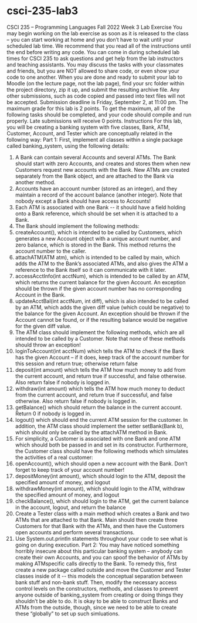 # csci-235-lab3

CSCI 235 – Programming Languages Fall 2022
Week 3 Lab Exercise
You may begin working on the lab exercise as soon as it is released to the class – you can start
working at home and you don’t have to wait until your scheduled lab time. We recommend that you
read all of the instructions until the end before writing any code.
You can come in during scheduled lab times for CSCI 235 to ask questions and get help from the lab
instructors and teaching assistants. You may discuss the tasks with your classmates and friends, but
you are NOT allowed to share code, or even show your code to one another.
When you are done and ready to submit your lab to Moodle (on the lecture page, not the lab page),
find your src folder within the project directory, zip it up, and submit the resulting archive file. Any
other submissions, such as code copied and passed into text files will not be accepted.
Submission deadline is Friday, September 2, at 11:00 pm.
The maximum grade for this lab is 2 points. To get the maximum, all of the following tasks should be
completed, and your code should compile and run properly. Late submissions will receive 0 points.
Instructions
For this lab, you will be creating a banking system with five classes, Bank, ATM, Customer, Account,
and Tester which are conceptually related in the following way:
Part 1: First, implement all classes within a single package called banking_system, using the
following details:
1. A Bank can contain several Accounts and several ATMs. The Bank should start with zero
Accounts, and creates and stores them when new Customers request new accounts with the
Bank. New ATMs are created separately from the Bank object, and are attached to the Bank
via another method.
2. Accounts have an account number (stored as an integer), and they maintain a record of the
account balance (another integer). Note that nobody except a Bank should have access to
Accounts!
3. Each ATM is associated with one Bank -- it should have a field holding onto a Bank reference,
which should be set when it is attached to a Bank.
4. The Bank should implement the following methods:
1. createAccount(), which is intended to be called by Customers, which generates a
new Account object with a unique account number, and zero balance, which is
stored in the Bank. This method returns the account number to the caller.
2. attachATM(ATM atm), which is intended to be called by main, which adds the ATM
to the Bank’s associated ATMs, and also gives the ATM a reference to the Bank itself
so it can communicate with it later.
3. accessAcctInfo(int acctNum), which is intended to be called by an ATM, which
returns the current balance for the given Account. An exception should be thrown if
the given account number has no corresponding Account in the Bank.
4. updateAcctBal(int acctNum, int diff), which is also intended to be called by an ATM,
which adds the given diff value (which could be negative) to the balance for the
given Account. An exception should be thrown if the Account cannot be found, or if
the resulting balance would be negative for the given diff value.
5. The ATM class should implement the following methods, which are all intended to be called
by a Customer. Note that none of these methods should throw an exception!
1. loginToAccount(int acctNum) which tells the ATM to check if the Bank has the given
Account – if it does, keep track of the account number for this session and return
true; otherwise return false
2. deposit(int amount) which tells the ATM how much money to add from the current
account, and return true if successful, and false otherwise. Also return false if
nobody is logged in.
3. withdraw(int amount) which tells the ATM how much money to deduct from the
current account, and return true if successful, and false otherwise. Also return false
if nobody is logged in.
4. getBalance() which should return the balance in the current account. Return 0 if
nobody is logged in.
5. logout() which should end the current ATM session for the customer.
In addition, the ATM class should implement the setter setBank(Bank b), which should only
be called by the attachATM method in Bank.
6. For simplicity, a Customer is associated with one Bank and one ATM which should both be
passed in and set in its constructor. Furthermore, the Customer class should have the
following methods which simulates the activities of a real customer:
1. openAccount(), which should open a new account with the Bank. Don’t forget to
keep track of your account number!
2. depositMoney(int amount), which should login to the ATM, deposit the specified
amount of money, and logout
3. withdrawMoney(int amount), which should login to the ATM, withdraw the
specified amount of money, and logout
4. checkBalance(), which should login to the ATM, get the current balance in the
account, logout, and return the balance
7. Create a Tester class with a main method which creates a Bank and two ATMs that are
attached to that Bank. Main should then create three Customers for that Bank with the
ATMs, and then have the Customers open accounts and perform several transactions.
8. Use System.out.println statements throughout your code to see what is going on during
execution.
Part 2: You may have noticed something horribly insecure about this particular banking system –
anybody can create their own Accounts, and you can spoof the behavior of ATMs by making ATMspecific calls directly to the Bank.
To remedy this, first create a new package called outside and move the Customer and Tester classes
inside of it -- this models the conceptual separation between bank stuff and non-bank stuff.
Then, modify the necessary access control levels on the constructors, methods, and classes to
prevent anyone outside of banking_system from creating or doing things they shouldn’t be able to
do. It is okay to be able to construct Banks and ATMs from the outside, though, since we need to be
able to create these “globally” to set up such simluations.

